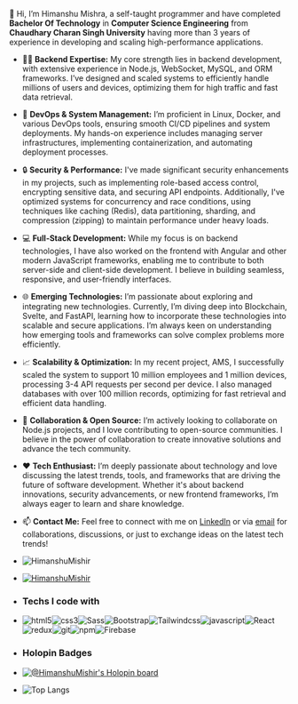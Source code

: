 👋 Hi, I’m Himanshu Mishra, a self-taught programmer and have completed **Bachelor Of Technology** in **Computer Science Engineering** from **Chaudhary Charan Singh University** having more than 3 years of experience in developing and scaling high-performance applications.

- 👨‍💻 **Backend Expertise:** My core strength lies in backend development, with extensive experience in Node.js, WebSocket, MySQL, and ORM frameworks. I’ve designed and scaled systems to efficiently handle millions of users and devices, optimizing them for high traffic and fast data retrieval.
  
- 🔧 **DevOps & System Management:** I’m proficient in Linux, Docker, and various DevOps tools, ensuring smooth CI/CD pipelines and system deployments. My hands-on experience includes managing server infrastructures, implementing containerization, and automating deployment processes.

- 🔒 **Security & Performance:** I've made significant security enhancements in my projects, such as implementing role-based access control, encrypting sensitive data, and securing API endpoints. Additionally, I've optimized systems for concurrency and race conditions, using techniques like caching (Redis), data partitioning, sharding, and compression (zipping) to maintain performance under heavy loads.

- 💻 **Full-Stack Development:** While my focus is on backend technologies, I have also worked on the frontend with Angular and other modern JavaScript frameworks, enabling me to contribute to both server-side and client-side development. I believe in building seamless, responsive, and user-friendly interfaces.

- 🌐 **Emerging Technologies:** I’m passionate about exploring and integrating new technologies. Currently, I’m diving deep into Blockchain, Svelte, and FastAPI, learning how to incorporate these technologies into scalable and secure applications. I’m always keen on understanding how emerging tools and frameworks can solve complex problems more efficiently.

- 📈 **Scalability & Optimization:** In my recent project, AMS, I successfully scaled the system to support 10 million employees and 1 million devices, processing 3-4 API requests per second per device. I also managed databases with over 100 million records, optimizing for fast retrieval and efficient data handling.

- 💞️ **Collaboration & Open Source:** I’m actively looking to collaborate on Node.js projects, and I love contributing to open-source communities. I believe in the power of collaboration to create innovative solutions and advance the tech community.

- ❤️ **Tech Enthusiast:** I’m deeply passionate about technology and love discussing the latest trends, tools, and frameworks that are driving the future of software development. Whether it's about backend innovations, security advancements, or new frontend frameworks, I’m always eager to learn and share knowledge.

- 📫 **Contact Me:** Feel free to connect with me on [LinkedIn](https://www.linkedin.com/in/himanshumishir/) or via [email](hm221311@gmail.com) for collaborations, discussions, or just to exchange ideas on the latest tech trends!

- <p align="left"> <img src="https://komarev.com/ghpvc/?username=HimanshuMishir&label=Profile%20views&color=0e75b6&style=flat" alt="HimanshuMishir" /> </p>
- <p align="left"> <a href="https://github.com/ryo-ma/github-profile-trophy"><img src="https://github-profile-trophy.vercel.app/?username=HimanshuMishir&row=1" alt="HimanshuMishir" /></a> </p>
- <h3>Techs I code with</h3>
- <p><img alt="html5" src="https://img.shields.io/badge/-HTML5-E34F26?style=flat-square&logo=html5&logoColor=white" /><img alt="css3" src="https://img.shields.io/badge/-CSS3-1a73e8?style=flat-square&logo=css3&logoColor=white" /><img alt="Sass" src="https://img.shields.io/badge/-Sass-CC6699?style=flat-square&logo=sass&logoColor=white" /><img alt="Bootstrap" src="https://img.shields.io/badge/-Bootstrap-7952B3?style=flat-square&logo=Bootstrap&logoColor=white" /><img alt="Tailwindcss" src="https://img.shields.io/badge/-Tailwind CSS-58A6FF?style=flat-square&logo=tailwindcss&logoColor=white" /><img alt="javascript" src="https://img.shields.io/badge/-Javascript-F7B93E?style=flat-square&logo=javascript&logoColor=white" /><img alt="React" src="https://img.shields.io/badge/-React-45b8d8?style=flat-square&logo=react&logoColor=white" /><img alt="redux" src="https://img.shields.io/badge/-Redux-764ABC?style=flat-square&logo=redux&logoColor=white" /><img alt="git" src="https://img.shields.io/badge/-Git-F05032?style=flat-square&logo=git&logoColor=white" /><img alt="npm" src="https://img.shields.io/badge/-NPM-CB3837?style=flat-square&logo=npm&logoColor=white" /><img alt="Firebase" src="https://img.shields.io/badge/Firebase-%23039BE5.svg?style=flat-square&logo=firebase" /></p>

- ### Holopin Badges
- [![@HimanshuMishir's Holopin board](https://holopin.io/api/user/board?user=himanshumishir)](https://holopin.io/@himanshuhishir)
- ![Top Langs](https://github-readme-stats.vercel.app/api/top-langs/?username=HimanshuMishir)

<!---
HimanshuMishir/HimanshuMishir is a ✨ special ✨ repository because its `README.md` (this file) appears on your GitHub profile.
You can click the Preview link to take a look at your changes.
--->
